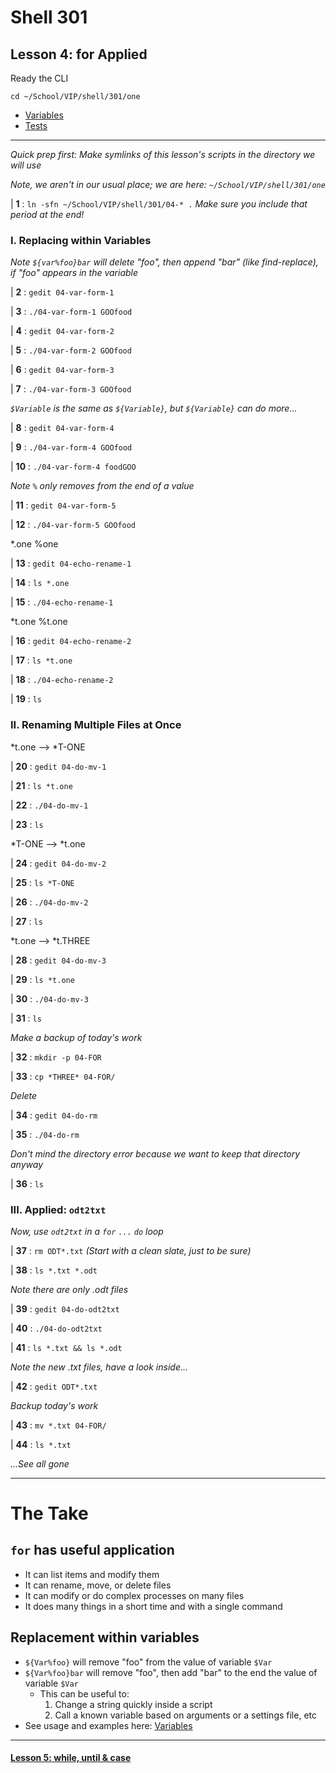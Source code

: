 # Shell 301
## Lesson 4: for Applied

Ready the CLI

`cd ~/School/VIP/shell/301/one`

- [Variables](https://github.com/inkVerb/vip/blob/master/Cheat-Sheets/Variables.md)
- [Tests](https://github.com/inkVerb/vip/blob/master/Cheat-Sheets/Tests.md)

___

*Quick prep first: Make symlinks of this lesson's scripts in the directory we will use*

*Note, we aren't in our usual place; we are here: `~/School/VIP/shell/301/one`*

| **1** : `ln -sfn ~/School/VIP/shell/301/04-* .` *Make sure you include that period at the end!*

### I. Replacing within Variables

*Note `${var%foo}bar` will delete "foo", then append "bar" (like find-replace), if "foo" appears in the variable*

| **2** : `gedit 04-var-form-1`

| **3** : `./04-var-form-1 GOOfood`

| **4** : `gedit 04-var-form-2`

| **5** : `./04-var-form-2 GOOfood`

| **6** : `gedit 04-var-form-3`

| **7** : `./04-var-form-3 GOOfood`

*`$Variable` is the same as `${Variable}`, but `${Variable}` can do more...*

| **8** : `gedit 04-var-form-4`

| **9** : `./04-var-form-4 GOOfood`

| **10** : `./04-var-form-4 foodGOO`

*Note `%` only removes from the end of a value*

| **11** : `gedit 04-var-form-5`

| **12** : `./04-var-form-5 GOOfood`

*.one %one

| **13** : `gedit 04-echo-rename-1`

| **14** : `ls *.one`

| **15** : `./04-echo-rename-1`

*t.one %t.one

| **16** : `gedit 04-echo-rename-2`

| **17** : `ls *t.one`

| **18** : `./04-echo-rename-2`

| **19** : `ls`

### II. Renaming Multiple Files at Once

*t.one --> *T-ONE

| **20** : `gedit 04-do-mv-1`

| **21** : `ls *t.one`

| **22** : `./04-do-mv-1`

| **23** : `ls`

*T-ONE --> *t.one

| **24** : `gedit 04-do-mv-2`

| **25** : `ls *T-ONE`

| **26** : `./04-do-mv-2`

| **27** : `ls`

*t.one --> *t.THREE

| **28** : `gedit 04-do-mv-3`

| **29** : `ls *t.one`

| **30** : `./04-do-mv-3`

| **31** : `ls`

*Make a backup of today's work*

| **32** : `mkdir -p 04-FOR`

| **33** : `cp *THREE* 04-FOR/`

*Delete*

| **34** : `gedit 04-do-rm`

| **35** : `./04-do-rm`

*Don't mind the directory error because we want to keep that directory anyway*

| **36** : `ls`

### III. Applied: `odt2txt`

*Now, use `odt2txt` in a `for` `...` `do` loop*

| **37** : `rm ODT*.txt` *(Start with a clean slate, just to be sure)*

| **38** : `ls *.txt *.odt`

*Note there are only .odt files*

| **39** : `gedit 04-do-odt2txt`

| **40** : `./04-do-odt2txt`

| **41** : `ls *.txt && ls *.odt`

*Note the new .txt files, have a look inside...*

| **42** : `gedit ODT*.txt`

*Backup today's work*

| **43** : `mv *.txt 04-FOR/`

| **44** : `ls *.txt`

*...See all gone*

___

# The Take

## `for` has useful application
- It can list items and modify them
- It can rename, move, or delete files
- It can modify or do complex processes on many files
- It does many things in a short time and with a single command

## Replacement within variables
- `${Var%foo}` will remove "foo" from the value of variable `$Var`
- `${Var%foo}bar` will remove "foo", then add "bar" to the end the value of variable `$Var`
  - This can be useful to:
    1. Change a string quickly inside a script
    2. Call a known variable based on arguments or a settings file, etc
- See usage and examples here: [Variables](https://github.com/inkVerb/vip/blob/master/Cheat-Sheets/Variables.md)
___

#### [Lesson 5: while, until & case](https://github.com/inkVerb/vip/blob/master/301-shell/Lesson-05.md)
